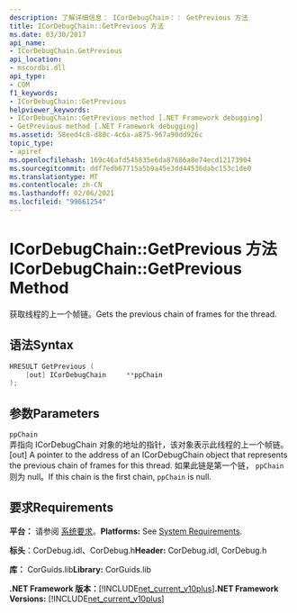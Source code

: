 ```yaml
---
description: 了解详细信息： ICorDebugChain：： GetPrevious 方法
title: ICorDebugChain::GetPrevious 方法
ms.date: 03/30/2017
api_name:
- ICorDebugChain.GetPrevious
api_location:
- mscordbi.dll
api_type:
- COM
f1_keywords:
- ICorDebugChain::GetPrevious
helpviewer_keywords:
- ICorDebugChain::GetPrevious method [.NET Framework debugging]
- GetPrevious method [.NET Framework debugging]
ms.assetid: 58eed4c8-d80c-4c6a-a875-967a90dd926c
topic_type:
- apiref
ms.openlocfilehash: 169c46afd545835e6da87686a8e74ecd12173904
ms.sourcegitcommit: ddf7edb67715a5b9a45e3dd44536dabc153c1de0
ms.translationtype: MT
ms.contentlocale: zh-CN
ms.lasthandoff: 02/06/2021
ms.locfileid: "99661254"
---
```

# <a name="icordebugchaingetprevious-method"></a><span data-ttu-id="22c46-103">ICorDebugChain::GetPrevious 方法</span><span class="sxs-lookup"><span data-stu-id="22c46-103">ICorDebugChain::GetPrevious Method</span></span>

<span data-ttu-id="22c46-104">获取线程的上一个帧链。</span><span class="sxs-lookup"><span data-stu-id="22c46-104">Gets the previous chain of frames for the thread.</span></span>  
  
## <a name="syntax"></a><span data-ttu-id="22c46-105">语法</span><span class="sxs-lookup"><span data-stu-id="22c46-105">Syntax</span></span>  
  
```cpp  
HRESULT GetPrevious (  
    [out] ICorDebugChain     **ppChain  
);  
```  
  
## <a name="parameters"></a><span data-ttu-id="22c46-106">参数</span><span class="sxs-lookup"><span data-stu-id="22c46-106">Parameters</span></span>  

 `ppChain`  
 <span data-ttu-id="22c46-107">弄指向 ICorDebugChain 对象的地址的指针，该对象表示此线程的上一个帧链。</span><span class="sxs-lookup"><span data-stu-id="22c46-107">[out] A pointer to the address of an ICorDebugChain object that represents the previous chain of frames for this thread.</span></span> <span data-ttu-id="22c46-108">如果此链是第一个链， `ppChain` 则为 null。</span><span class="sxs-lookup"><span data-stu-id="22c46-108">If this chain is the first chain, `ppChain` is null.</span></span>  
  
## <a name="requirements"></a><span data-ttu-id="22c46-109">要求</span><span class="sxs-lookup"><span data-stu-id="22c46-109">Requirements</span></span>  

 <span data-ttu-id="22c46-110">**平台：** 请参阅 [系统要求](../../get-started/system-requirements.md)。</span><span class="sxs-lookup"><span data-stu-id="22c46-110">**Platforms:** See [System Requirements](../../get-started/system-requirements.md).</span></span>  
  
 <span data-ttu-id="22c46-111">**标头**：CorDebug.idl、CorDebug.h</span><span class="sxs-lookup"><span data-stu-id="22c46-111">**Header:** CorDebug.idl, CorDebug.h</span></span>  
  
 <span data-ttu-id="22c46-112">**库：** CorGuids.lib</span><span class="sxs-lookup"><span data-stu-id="22c46-112">**Library:** CorGuids.lib</span></span>  
  
 <span data-ttu-id="22c46-113">**.NET Framework 版本：**[!INCLUDE[net_current_v10plus](../../../../includes/net-current-v10plus-md.md)]</span><span class="sxs-lookup"><span data-stu-id="22c46-113">**.NET Framework Versions:** [!INCLUDE[net_current_v10plus](../../../../includes/net-current-v10plus-md.md)]</span></span>
